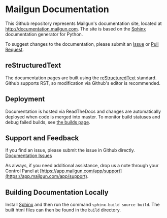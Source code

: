 Mailgun Documentation
=====================

This Github repository represents Mailgun's documentation site, located at http://documentation.mailgun.com. The site
is based on the [Sphinx](http://sphinx-doc.org/) documentation generator for Python.


To suggest changes to the documentation, please submit an [Issue](https://github.com/mailgun/documentation/issues/new)
or [Pull Request](https://github.com/mailgun/documentation/compare/).

reStructuredText
----------------

The documentation pages are built using the [reStructuredText](http://docutils.sourceforge.net/rst.html) standard.
Github supports RST, so modification via Github's editor is recommended.

Deployment
----------

Documentation is hosted via ReadTheDocs and changes are automatically deployed when code is merged into master. To
monitor build statuses and debug failed builds, see [the builds page](https://readthedocs.org/projects/mg-documentation/builds/).

Support and Feedback
--------------------

If you find an issue, please submit the issue in Github directly.
[Documentation Issues](https://github.com/mailgun/documentation/issues)

As always, if you need additional assistance, drop us a note through your Control Panel at
[https://app.mailgun.com/app/support](https://app.mailgun.com/app/support).

Building Documentation Locally
------------------------------

Install [Sphinx](https://www.sphinx-doc.org/en/master/usage/installation.html) and then run
the command `sphinx-build source build`. The built html files can then be found in the 
`build` directory.
